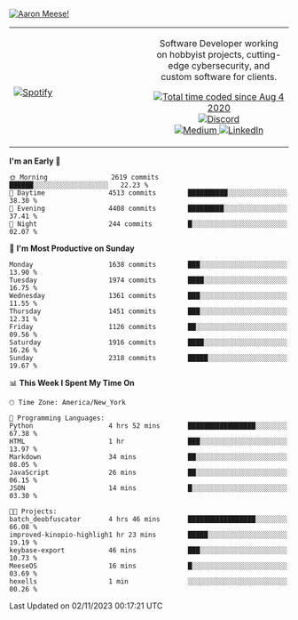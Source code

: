 [![Aaron Meese!](https://user-images.githubusercontent.com/17814535/88975338-a2aabf00-d27f-11ea-963f-8a19608716b4.png)](https://github.com/ajmeese7/readme-ascii "README ASCII")

<!-- Modified from project here: https://github.com/novatorem/novatorem -->
<table width="100%">
  <tr>
  <td width="50%">

&nbsp; <br> [![Spotify](https://ajmeese7.vercel.app/api/spotify)](https://open.spotify.com/user/ajmeese)

  </td>
  <td width="50%">
    <p align="center">
    Software Developer working on hobbyist projects, cutting-edge cybersecurity, and custom software for clients.
    </p>
    <p align="center">
      <a href="https://wakatime.com/@f726891d-3b02-46cd-9b60-e8c59f9e2b14">
        <img src="https://wakatime.com/badge/user/f726891d-3b02-46cd-9b60-e8c59f9e2b14.svg" alt="Total time coded since Aug 4 2020" title="WakaTime" />
      </a>
      <a href="http://link.aaronmeese.com/discord">
        <img src="https://img.shields.io/badge/discord-ajmeese7%234835-369?style=flat-square&logo=discord&logoColor=white&color=purple" alt="Discord" title="Discord">
      </a>
      <br />
      <a href="https://link.aaronmeese.com/medium">
        <img src="https://img.shields.io/badge/medium-ajmeese7-1DB954?style=flat-square&logo=medium&logoColor=white" alt="Medium" title="Medium">
      </a>
      <a href="https://link.aaronmeese.com/linkedin">
        <img src="https://img.shields.io/badge/linkedIn-aaronmeese-1DB954?style=flat-square&logo=linkedin&logoColor=white&color=blue" alt="LinkedIn" title="LinkedIn">
      </a>
    </p>
  </td>

</table>

[//]: <> (The `&nbsp;` is to have Aphelion take up more space)

<!--START_SECTION:waka-->
**I'm an Early 🐤** 

```text
🌞 Morning                2619 commits        ██████░░░░░░░░░░░░░░░░░░░   22.23 % 
🌆 Daytime                4513 commits        ██████████░░░░░░░░░░░░░░░   38.30 % 
🌃 Evening                4408 commits        █████████░░░░░░░░░░░░░░░░   37.41 % 
🌙 Night                  244 commits         █░░░░░░░░░░░░░░░░░░░░░░░░   02.07 % 
```
📅 **I'm Most Productive on Sunday** 

```text
Monday                   1638 commits        ███░░░░░░░░░░░░░░░░░░░░░░   13.90 % 
Tuesday                  1974 commits        ████░░░░░░░░░░░░░░░░░░░░░   16.75 % 
Wednesday                1361 commits        ███░░░░░░░░░░░░░░░░░░░░░░   11.55 % 
Thursday                 1451 commits        ███░░░░░░░░░░░░░░░░░░░░░░   12.31 % 
Friday                   1126 commits        ██░░░░░░░░░░░░░░░░░░░░░░░   09.56 % 
Saturday                 1916 commits        ████░░░░░░░░░░░░░░░░░░░░░   16.26 % 
Sunday                   2318 commits        █████░░░░░░░░░░░░░░░░░░░░   19.67 % 
```


📊 **This Week I Spent My Time On** 

```text
🕑︎ Time Zone: America/New_York

💬 Programming Languages: 
Python                   4 hrs 52 mins       █████████████████░░░░░░░░   67.38 % 
HTML                     1 hr                ███░░░░░░░░░░░░░░░░░░░░░░   13.97 % 
Markdown                 34 mins             ██░░░░░░░░░░░░░░░░░░░░░░░   08.05 % 
JavaScript               26 mins             ██░░░░░░░░░░░░░░░░░░░░░░░   06.15 % 
JSON                     14 mins             █░░░░░░░░░░░░░░░░░░░░░░░░   03.30 % 

🐱‍💻 Projects: 
batch_deobfuscator       4 hrs 46 mins       █████████████████░░░░░░░░   66.08 % 
improved-kinopio-highligh1 hr 23 mins        █████░░░░░░░░░░░░░░░░░░░░   19.19 % 
keybase-export           46 mins             ███░░░░░░░░░░░░░░░░░░░░░░   10.73 % 
MeeseOS                  16 mins             █░░░░░░░░░░░░░░░░░░░░░░░░   03.69 % 
hexells                  1 min               ░░░░░░░░░░░░░░░░░░░░░░░░░   00.26 % 
```


 Last Updated on 02/11/2023 00:17:21 UTC
<!--END_SECTION:waka-->
